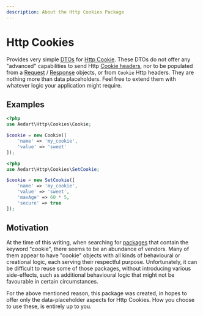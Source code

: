 ```yaml
---
description: About the Http Cookies Package
---
```


# Http Cookies

Provides very simple [DTOs](https://en.wikipedia.org/wiki/Data_transfer_object) for [Http Cookie](https://en.wikipedia.org/wiki/HTTP_cookie).
These DTOs do not offer any "advanced" capabilities to send Http [Cookie headers](https://developer.mozilla.org/en-US/docs/Web/HTTP/Cookies), nor to be populated from a [Request](https://www.php-fig.org/psr/psr-7/) / [Response](https://www.php-fig.org/psr/psr-7/) objects, or from `Cookie` Http headers.
They are nothing more than data placeholders.
Feel free to extend them with whatever logic your application might require.

## Examples

```php
<?php
use Aedart\Http\Cookies\Cookie;

$cookie = new Cookie([
    'name' => 'my_cookie',
    'value' => 'sweet'
]);
```

```php
<?php
use Aedart\Http\Cookies\SetCookie;

$cookie = new SetCookie([
    'name' => 'my_cookie',
    'value' => 'sweet',
    'maxAge' => 60 * 5,
    'secure' => true
]);
```

## Motivation

At the time of this writing, when searching for [packages](https://packagist.org/?query=cookies) that contain the keyword "cookie", there seems to be an abundance of vendors.
Many of them appear to have "cookie" objects with all kinds of behavioural or creational logic, each serving their respectful purpose.
Unfortunately, it can be difficult to reuse some of those packages, without introducing various side-effects, such as additional behavioural logic that might not be favourable in certain circumstances.

For the above mentioned reason, this package was created, in hopes to offer only the data-placeholder aspects for Http Cookies.
How you choose to use these, is entirely up to you. 